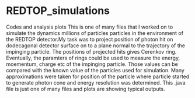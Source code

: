 # REDTOP_simulations
Codes and analysis plots
This is one of many files that I worked on to simulate the dynamics millions of particles particles in the environment of
the REDTOP detector.My task was to project position of photon hit on dodecagonal detector surface  on to a plane normal to the trajectory of the impinging particle. The positions of projected hits gives Cerenkov ring. Eventually, the paramters of rings could be used to measure the energy, moementum, charge etc of the impinging particle. Those values can be compared with the known value of the particles used for simulation. Many approximations were taken for position of the particle where particle started to generate photon cone and energy resolution was determined. This .java file is just one of many files and plots are showing typical outputs.
